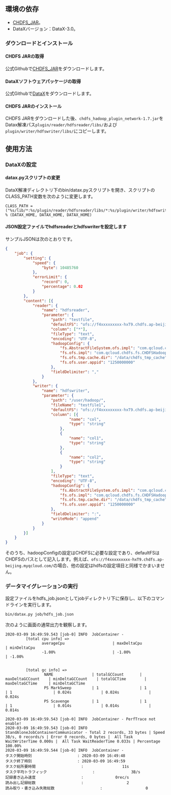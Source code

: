 ## 環境の依存

- [CHDFS_JAR](https://github.com/tencentyun/chdfs-hadoop-plugin)。
- DataXバージョン：DataX-3.0。

### ダウンロードとインストール

#### CHDFS JARの取得

公式Githubで[CHDFS_JAR](https://github.com/tencentyun/chdfs-hadoop-plugin)をダウンロードします。

#### DataXソフトウェアパッケージの取得

公式Githubで[DataX](http://datax-opensource.oss-cn-hangzhou.aliyuncs.com/datax.tar.gz)をダウンロードします。

#### CHDFS JARのインストール

CHDFS JARをダウンロードした後、`chdfs_hadoop_plugin_network-1.7.jar`をDatax解凍パス`plugin/reader/hdfsreader/libs/`および`plugin/writer/hdfswriter/libs/`にコピーします。

## 使用方法

### DataXの設定

#### datax.pyスクリプトの変更

DataX解凍ディレクトリ下のbin/datax.pyスクリプトを開き、スクリプトのCLASS_PATH変数を次のように変更します。

```plaintext
CLASS_PATH = ("%s/lib/*:%s/plugin/reader/hdfsreader/libs/*:%s/plugin/writer/hdfswriter/libs/*:.") % (DATAX_HOME, DATAX_HOME, DATAX_HOME)
```

#### JSON設定ファイルでhdfsreaderとhdfswriterを設定します

サンプルJSONは次のとおりです。

```json
{
	"job": {
		"setting": {
			"speed": {
				"byte": 10485760
			},
			"errorLimit": {
				"record": 0,
				"percentage": 0.02
			}
		},
		"content": [{
			"reader": {
				"name": "hdfsreader",
				"parameter": {
					"path": "testfile",
					"defaultFS": "ofs://f4xxxxxxxxx-hxT9.chdfs.ap-beijing.myqcloud.com/",
					"column": ["*"],
					"fileType": "text",
					"encoding": "UTF-8",
					"hadoopConfig": {
						"fs.AbstractFileSystem.ofs.impl": "com.qcloud.chdfs.fs.CHDFSDelegateFSAdapter",
						"fs.ofs.impl": "com.qcloud.chdfs.fs.CHDFSHadoopFileSystemAdapter",
						"fs.ofs.tmp.cache.dir": "/data/chdfs_tmp_cache",
						"fs.ofs.user.appid": "1250000000"
					},
					"fieldDelimiter": ","
				}
			},
			"writer": {
				"name": "hdfswriter",
				"parameter": {
					"path": "/user/hadoop/",
					"fileName": "testfile1",
					"defaultFS": "ofs://f4xxxxxxxxx-hxT9.chdfs.ap-beijing.myqcloud.com/",
					"column": [{
							"name": "col",
							"type": "string"
						},
						{
							"name": "col1",
							"type": "string"
						},
						{
							"name": "col2",
							"type": "string"
						}
					],
					"fileType": "text",
					"encoding": "UTF-8",
					"hadoopConfig": {
						"fs.AbstractFileSystem.ofs.impl": "com.qcloud.chdfs.fs.CHDFSDelegateFSAdapter",
						"fs.ofs.impl": "com.qcloud.chdfs.fs.CHDFSHadoopFileSystemAdapter",
						"fs.ofs.tmp.cache.dir": "/data/chdfs_tmp_cache",
						"fs.ofs.user.appid": "1250000000"
					},
					"fieldDelimiter": ":",
					"writeMode": "append"
				}
			}
		}]
	}
}
```

そのうち、hadoopConfigの設定はCHDFSに必要な設定であり、defaultFSはCHDFSのパスとして記入します。例えば、`ofs://f4xxxxxxxxx-hxT9.chdfs.ap-beijing.myqcloud.com/`の場合、他の設定はhdfsの設定項目と同様でかまいません。

### データマイグレーションの実行

設定ファイルをhdfs_job.jsonとしてjobディレクトリ下に保存し、以下のコマンドラインを実行します。
```bash
bin/datax.py job/hdfs_job.json
```

次のように画面の通常出力を観察します。

```plaintext
2020-03-09 16:49:59.543 [job-0] INFO  JobContainer - 
         [total cpu info] => 
                averageCpu                     | maxDeltaCpu                    | minDeltaCpu                    
                -1.00%                         | -1.00%                         | -1.00%
                        

         [total gc info] => 
                 NAME                 | totalGCCount       | maxDeltaGCCount    | minDeltaGCCount    | totalGCTime        | maxDeltaGCTime     | minDeltaGCTime     
                 PS MarkSweep         | 1                  | 1                  | 1                  | 0.024s             | 0.024s             | 0.024s             
                 PS Scavenge          | 1                  | 1                  | 1                  | 0.014s             | 0.014s             | 0.014s             

2020-03-09 16:49:59.543 [job-0] INFO  JobContainer - PerfTrace not enable!
2020-03-09 16:49:59.543 [job-0] INFO  StandAloneJobContainerCommunicator - Total 2 records, 33 bytes | Speed 3B/s, 0 records/s | Error 0 records, 0 bytes |  All Task WaitWriterTime 0.000s |  All Task WaitReaderTime 0.033s | Percentage 100.00%
2020-03-09 16:49:59.544 [job-0] INFO  JobContainer - 
タスク開始時刻                    : 2020-03-09 16:49:48
タスク終了時刻                    : 2020-03-09 16:49:59
タスク総所要時間                    :                 11s
タスク平均トラフィック                    :                3B/s
記録書き込み速度                    :              0rec/s
読み出し記録総数                    :                   2
読み取り・書き込み失敗総数                    :                   0
```


